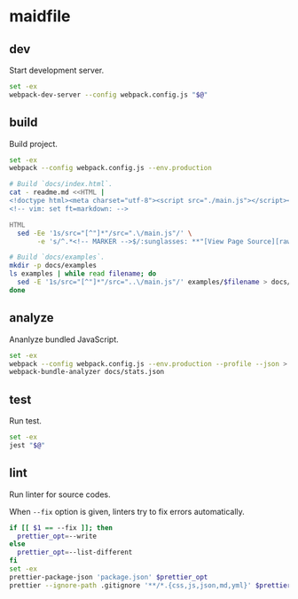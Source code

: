 # maidfile

## dev

Start development server.

```bash
set -ex
webpack-dev-server --config webpack.config.js "$@"
```

## build

Build project.

```bash
set -ex
webpack --config webpack.config.js --env.production

# Build `docs/index.html`.
cat - readme.md <<HTML |
<!doctype html><meta charset="utf-8"><script src="./main.js"></script><noscript>
<!-- vim: set ft=markdown: -->

HTML
  sed -Ee '1s/src="[^"]*"/src=".\/main.js"/' \
       -e 's/^.*<!-- MARKER -->$/:sunglasses: **"[View Page Source][raw]" please!! You will see suprising result.**/' > docs/index.html

# Build `docs/examples`.
mkdir -p docs/examples
ls examples | while read filename; do
  sed -E '1s/src="[^"]*"/src="..\/main.js"/' examples/$filename > docs/examples/$filename
done
```

## analyze

Ananlyze bundled JavaScript.

```bash
set -ex
webpack --config webpack.config.js --env.production --profile --json > docs/stats.json
webpack-bundle-analyzer docs/stats.json
```

## test

Run test.

```bash
set -ex
jest "$@"
```

## lint

Run linter for source codes.

When `--fix` option is given, linters try to fix errors automatically.

```bash
if [[ $1 == --fix ]]; then
  prettier_opt=--write
else
  prettier_opt=--list-different
fi
set -ex
prettier-package-json 'package.json' $prettier_opt
prettier --ignore-path .gitignore '**/*.{css,js,json,md,yml}' $prettier_opt
```
